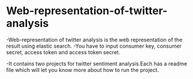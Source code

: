 # Web-representation-of-twitter-analysis


-Web-representation of twitter analysis is the web representation of the result using elastic search.
 -You have to input consumer key, consumer secret, access token and access token secret.
 
 
 -It contains two projects for twitter sentiment analysis.Each has a readme file which will let you know more about how to run the project.
